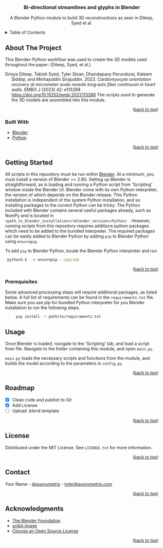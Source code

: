 <div id="top"></div>
<div align="center">
  <h3 align="center">Bi-directional streamlines and glyphs in Blender</h3>
  <p align="center">
    A Blender Python module to build 3D reconstructions as seen in Dileep, Syed et al. 
</div>
<!-- TABLE OF CONTENTS -->
<details>
  <summary>Table of Contents</summary>
  <ol>
    <li>
      <a href="#about-the-project">About The Project</a>
      <ul>
        <li><a href="#built-with">Built With</a></li>
      </ul>
    </li>
    <li>
      <a href="#getting-started">Getting Started</a>
      <ul>
        <li><a href="#prerequisites">Prerequisites</a></li>
        <li><a href="#installation">Installation</a></li>
      </ul>
    </li>
    <li><a href="#usage">Usage</a></li>
    <li><a href="#roadmap">Roadmap</a></li>
    <li><a href="#license">License</a></li>
    <li><a href="#contact">Contact</a></li>
    <li><a href="#acknowledgments">Acknowledgments</a></li>
  </ol>
</details>

<!-- ABOUT THE PROJECT -->
## About The Project

This Blender-Python workflow was used to create the 3D models used throughout the paper:
(Dileep, Syed, et al.)

<div id="refs" class="references csl-bib-body hanging-indent">
<div id="ref-xie2018" class="csl-entry">

Drisya Dileep, Tabish Syed,  Tyler Sloan, Dhandapany Perundurai, Kaleem Siddiqi, and Minhajuddin Sirajuddin. 2023. *Cardiomyocyte orientation recovery at micrometer scale reveals long‐axis fiber continuum in heart walls*.
EMBO J (2023) 42: e113288 https://doi.org/10.15252/embj.2022113288
The scripts used to generate the 3D models are assembled into this module.

</div>

</div>

<p align="right">(<a href="#top">back to top</a>)</p>


### Built With
* [Blender](https://blender.org/)
* [Python](https://python.org/)
<p align="right">(<a href="#top">back to top</a>)</p>

<!-- GETTING STARTED -->
## Getting Started
All scripts in this repository must be run within [Blender](https://blender.org). At a minimum, you must install a version of Blender >= 2.80. Setting up Blender is straightforward, as is loading and running a Python script from 'Scripting' window inside the Blender UI. 
Blender come with its own Python interpreter, the version of which depends on the Blender release. This Python installation is independent of the system Python installation, and so installing packages to the correct Python can be tricky. The Python included with Blender contains several useful packages already, such as NumPy and is located in `<path_to_blender_installation>/<blender_version>/Python/ `. However, running scripts from this repository requires additions python packages which need to be added to the bundled interpreter. The required packages can be easily added to Blender Python by adding `pip` to Blender Python using `ensurepip`.

To add `pip` to Blender Python, locate the Blender Python interpreter and run 
```sh
 python3.X  -m ensurepip --upgrade
```
<p align="right">(<a href="#top">back to top</a>)</p>

### Prerequisites
Some advanced processing steps will require additional packages, as listed below. A full list of requirements can be found in the `requirements.txt`  file. Make sure you use pip for bundled Python interpreter for you Blender installation to run the following steps.
```sh
     pip install -r path/to/requirements.txt
```

<!-- USAGE EXAMPLES -->
## Usage

Once Blender is loaded, navigate to the 'Scripting' tab, and load a script from file. Navigate to the folder containing this module, and open `main.py`.

`main.py` loads the necessary scripts and functions from the module, and builds the model according to the parameters in `config.py`

<p align="right">(<a href="#top">back to top</a>)</p>



<!-- ROADMAP -->
## Roadmap

- [x] Clean code and publish to Git
- [x] Add License
- [ ] Upload .blend template

<p align="right">(<a href="#top">back to top</a>)</p>


<!-- LICENSE -->
## License

Distributed under the MIT License. See `LICENSE.txt` for more information.

<p align="right">(<a href="#top">back to top</a>)</p>



<!-- CONTACT -->
## Contact

Your Name - [@quorumetrix](https://twitter.com/quorumetrix) - tyler@quorumetrix.com

<p align="right">(<a href="#top">back to top</a>)</p>



<!-- ACKNOWLEDGMENTS -->
## Acknowledgments

* [The Blender Foundation](https://https://www.blender.org/)
* [scikit-image](https://https://scikit-image.org/)
* [Choose an Open Source License](https://choosealicense.com)

<p align="right">(<a href="#top">back to top</a>)</p>
